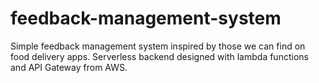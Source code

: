 # feedback-management-system
Simple feedback management system inspired by those we can find on food delivery apps.
Serverless backend designed with lambda functions and API Gateway from AWS.
